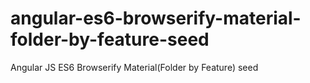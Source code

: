 # angular-es6-browserify-material-folder-by-feature-seed
Angular JS ES6 Browserify Material(Folder by Feature) seed
